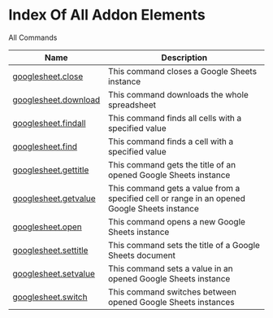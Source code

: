 # Index Of All Addon Elements


 All Commands

| Name | Description |
| ---- | ----------- |
| [googlesheet.close](https://manual.g1ant.com/link/G1ANT.Addon.GoogleDocs/G1ANT.Addon.GoogleDocs/Commands/GoogleSheetCloseCommand.md) | This command closes a Google Sheets instance |
| [googlesheet.download](https://manual.g1ant.com/link/G1ANT.Addon.GoogleDocs/G1ANT.Addon.GoogleDocs/Commands/GoogleSheetDownloadCommand.md) | This command downloads the whole spreadsheet |
| [googlesheet.findall](https://manual.g1ant.com/link/G1ANT.Addon.GoogleDocs/G1ANT.Addon.GoogleDocs/Commands/GoogleSheetFindAllCommand.md) | This command finds all cells with a specified value |
| [googlesheet.find](https://manual.g1ant.com/link/G1ANT.Addon.GoogleDocs/G1ANT.Addon.GoogleDocs/Commands/GoogleSheetFindCommand.md) | This command finds a cell with a specified value |
| [googlesheet.gettitle](https://manual.g1ant.com/link/G1ANT.Addon.GoogleDocs/G1ANT.Addon.GoogleDocs/Commands/GoogleSheetGetTitleCommand.md) | This command gets the title of an opened Google Sheets instance |
| [googlesheet.getvalue](https://manual.g1ant.com/link/G1ANT.Addon.GoogleDocs/G1ANT.Addon.GoogleDocs/Commands/GoogleSheetGetValueCommand.md) | This command gets a value from a specified cell or range in an opened Google Sheets instance |
| [googlesheet.open](https://manual.g1ant.com/link/G1ANT.Addon.GoogleDocs/G1ANT.Addon.GoogleDocs/Commands/GoogleSheetOpenCommand.md) | This command opens a new Google Sheets instance |
| [googlesheet.settitle](https://manual.g1ant.com/link/G1ANT.Addon.GoogleDocs/G1ANT.Addon.GoogleDocs/Commands/GoogleSheetSetTitleCommand.md) | This command sets the title of a Google Sheets document |
| [googlesheet.setvalue](https://manual.g1ant.com/link/G1ANT.Addon.GoogleDocs/G1ANT.Addon.GoogleDocs/Commands/GoogleSheetSetValueCommand.md) | This command sets a value in an opened Google Sheets instance |
| [googlesheet.switch](https://manual.g1ant.com/link/G1ANT.Addon.GoogleDocs/G1ANT.Addon.GoogleDocs/Commands/GoogleSheetSwitchCommand.md) | This command switches between opened Google Sheets instances |
